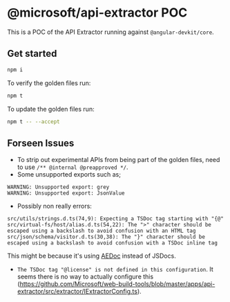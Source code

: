 # @microsoft/api-extractor POC

This is a POC of the API Extractor running against `@angular-devkit/core`.

## Get started
```sh
npm i
```

To verify the golden files run:
```sh
npm t
```

To update the golden files run:
```sh
npm t -- --accept
```

## Forseen Issues
- To strip out experimental APIs from being part of the golden files, need to use `/** @internal @preapproved */`.
- Some unsupported exports such as;
```
WARNING: Unsupported export: grey
WARNING: Unsupported export: JsonValue
```
- Possibly non really errors:
```
src/utils/strings.d.ts(74,9): Expecting a TSDoc tag starting with "{@"
src/virtual-fs/host/alias.d.ts(54,22): The ">" character should be escaped using a backslash to avoid confusion with an HTML tag
src/json/schema/visitor.d.ts(30,38): The "}" character should be escaped using a backslash to avoid confusion with a TSDoc inline tag
```
This might be because it's using [AEDoc](https://github.com/Microsoft/web-build-tools/wiki/API-Extractor-~-AEDoc-tags) instead of JSDocs.

- `The TSDoc tag "@license" is not defined in this configuration`. It seems there is no way to actually configure this (https://github.com/Microsoft/web-build-tools/blob/master/apps/api-extractor/src/extractor/IExtractorConfig.ts). 

